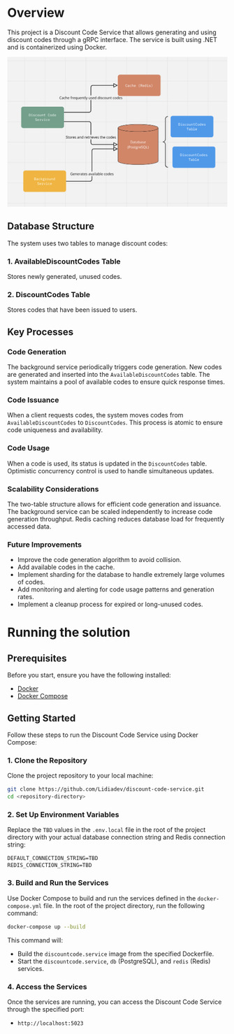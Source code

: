 # Overview

This project is a Discount Code Service that allows generating and using discount codes through a gRPC interface. The service is built using .NET and is containerized using Docker.

![Overview](https://github.com/Lidiadev/discount-code-service/blob/main/assets/Overview.png?raw=true)

## Database Structure
The system uses two tables to manage discount codes:

### 1. AvailableDiscountCodes Table
   Stores newly generated, unused codes.

### 2. DiscountCodes Table
   Stores codes that have been issued to users.

## Key Processes

### Code Generation

The background service periodically triggers code generation.
New codes are generated and inserted into the `AvailableDiscountCodes` table.
The system maintains a pool of available codes to ensure quick response times.

### Code Issuance

When a client requests codes, the system moves codes from `AvailableDiscountCodes` to `DiscountCodes`.
This process is atomic to ensure code uniqueness and availability.

### Code Usage

When a code is used, its status is updated in the `DiscountCodes` table.
Optimistic concurrency control is used to handle simultaneous updates.

### Scalability Considerations

The two-table structure allows for efficient code generation and issuance.
The background service can be scaled independently to increase code generation throughput.
Redis caching reduces database load for frequently accessed data.

### Future Improvements

- Improve the code generation algorithm to avoid collision.
- Add available codes in the cache.
- Implement sharding for the database to handle extremely large volumes of codes.
- Add monitoring and alerting for code usage patterns and generation rates.
- Implement a cleanup process for expired or long-unused codes.

# Running the solution
## Prerequisites

Before you start, ensure you have the following installed:

- [Docker](https://docs.docker.com/get-docker/)
- [Docker Compose](https://docs.docker.com/compose/install/)

## Getting Started

Follow these steps to run the Discount Code Service using Docker Compose:

### 1. Clone the Repository

Clone the project repository to your local machine:

```bash
git clone https://github.com/Lidiadev/discount-code-service.git
cd <repository-directory>
```

### 2. Set Up Environment Variables

Replace the `TBD` values in the `.env.local` file in the root of the project directory with your actual database connection string and Redis connection string:

```dotenv
DEFAULT_CONNECTION_STRING=TBD
REDIS_CONNECTION_STRING=TBD
```

### 3. Build and Run the Services

Use Docker Compose to build and run the services defined in the `docker-compose.yml` file. In the root of the project directory, run the following command:

```bash
docker-compose up --build
```

This command will:

- Build the `discountcode.service` image from the specified Dockerfile.
- Start the `discountcode.service`, `db` (PostgreSQL), and `redis` (Redis) services.

### 4. Access the Services

Once the services are running, you can access the Discount Code Service through the specified port:

- `http://localhost:5023`